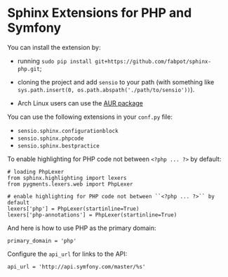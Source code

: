 Sphinx Extensions for PHP and Symfony
=====================================

You can install the extension by:

 * running `sudo pip install git+https://github.com/fabpot/sphinx-php.git`;

 * cloning the project and add `sensio` to your path (with something like
   `sys.path.insert(0, os.path.abspath('./path/to/sensio'))`).
   
 * Arch Linux users can use the [AUR package](https://aur.archlinux.org/packages/python-sphinx-php-git/)

You can use the following extensions in your `conf.py` file:

 * `sensio.sphinx.configurationblock`
 * `sensio.sphinx.phpcode`
 * `sensio.sphinx.bestpractice`

To enable highlighting for PHP code not between `<?php ... ?>` by default:

    # loading PhpLexer
    from sphinx.highlighting import lexers
    from pygments.lexers.web import PhpLexer
    
    # enable highlighting for PHP code not between ``<?php ... ?>`` by default
    lexers['php'] = PhpLexer(startinline=True)
    lexers['php-annotations'] = PhpLexer(startinline=True)

And here is how to use PHP as the primary domain:

    primary_domain = 'php'

Configure the `api_url` for links to the API:

    api_url = 'http://api.symfony.com/master/%s'
